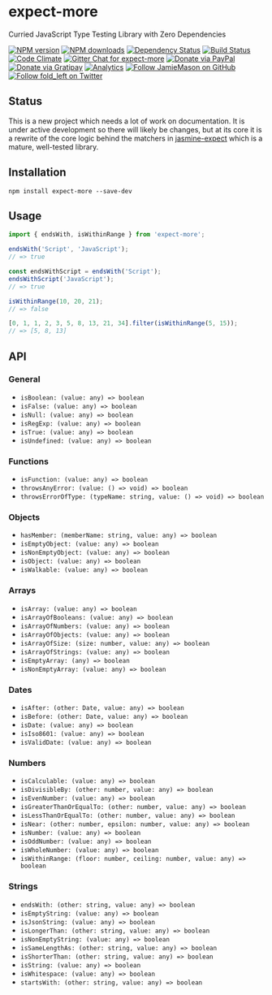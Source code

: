 # expect-more

Curried JavaScript Type Testing Library with Zero Dependencies

[![NPM version](http://img.shields.io/npm/v/expect-more.svg?style=flat-square)](https://www.npmjs.com/package/expect-more)
[![NPM downloads](http://img.shields.io/npm/dm/expect-more.svg?style=flat-square)](https://www.npmjs.com/package/expect-more)
[![Dependency Status](http://img.shields.io/david/JamieMason/expect-more.svg?style=flat-square)](https://david-dm.org/JamieMason/expect-more)
[![Build Status](http://img.shields.io/travis/JamieMason/expect-more/master.svg?style=flat-square)](https://travis-ci.org/JamieMason/expect-more)
[![Code Climate](https://img.shields.io/codeclimate/github/JamieMason/expect-more.svg?style=flat-square)](https://codeclimate.com/github/JamieMason/expect-more)
[![Gitter Chat for expect-more](https://badges.gitter.im/Join%20Chat.svg)](https://gitter.im/JamieMason/expect-more)
[![Donate via PayPal](https://img.shields.io/badge/donate-paypal-blue.svg)](https://www.paypal.me/foldleft)
[![Donate via Gratipay](https://img.shields.io/gratipay/user/JamieMason.svg)](https://gratipay.com/~JamieMason/)
[![Analytics](https://ga-beacon.appspot.com/UA-45466560-5/expect-more?flat&useReferer)](https://github.com/igrigorik/ga-beacon)
[![Follow JamieMason on GitHub](https://img.shields.io/github/followers/JamieMason.svg?style=social&label=Follow)](https://github.com/JamieMason)
[![Follow fold_left on Twitter](https://img.shields.io/twitter/follow/fold_left.svg?style=social&label=Follow)](https://twitter.com/fold_left)

## Status

This is a new project which needs a lot of work on documentation. It is under active development so there will likely be
changes, but at its core it is a rewrite of the core logic behind the matchers in
[jasmine-expect](https://github.com/JamieMason/Jasmine-Matchers#readme) which is a mature, well-tested library.

## Installation

```
npm install expect-more --save-dev
```

## Usage

```js
import { endsWith, isWithinRange } from 'expect-more';

endsWith('Script', 'JavaScript');
// => true

const endsWithScript = endsWith('Script');
endsWithScript('JavaScript');
// => true

isWithinRange(10, 20, 21);
// => false

[0, 1, 1, 2, 3, 5, 8, 13, 21, 34].filter(isWithinRange(5, 15));
// => [5, 8, 13]
```

## API

### General

* `isBoolean: (value: any) => boolean`
* `isFalse: (value: any) => boolean`
* `isNull: (value: any) => boolean`
* `isRegExp: (value: any) => boolean`
* `isTrue: (value: any) => boolean`
* `isUndefined: (value: any) => boolean`

### Functions

* `isFunction: (value: any) => boolean`
* `throwsAnyError: (value: () => void) => boolean`
* `throwsErrorOfType: (typeName: string, value: () => void) => boolean`

### Objects

* `hasMember: (memberName: string, value: any) => boolean`
* `isEmptyObject: (value: any) => boolean`
* `isNonEmptyObject: (value: any) => boolean`
* `isObject: (value: any) => boolean`
* `isWalkable: (value: any) => boolean`

### Arrays

* `isArray: (value: any) => boolean`
* `isArrayOfBooleans: (value: any) => boolean`
* `isArrayOfNumbers: (value: any) => boolean`
* `isArrayOfObjects: (value: any) => boolean`
* `isArrayOfSize: (size: number, value: any) => boolean`
* `isArrayOfStrings: (value: any) => boolean`
* `isEmptyArray: (any) => boolean`
* `isNonEmptyArray: (value: any) => boolean`

### Dates

* `isAfter: (other: Date, value: any) => boolean`
* `isBefore: (other: Date, value: any) => boolean`
* `isDate: (value: any) => boolean`
* `isIso8601: (value: any) => boolean`
* `isValidDate: (value: any) => boolean`

### Numbers

* `isCalculable: (value: any) => boolean`
* `isDivisibleBy: (other: number, value: any) => boolean`
* `isEvenNumber: (value: any) => boolean`
* `isGreaterThanOrEqualTo: (other: number, value: any) => boolean`
* `isLessThanOrEqualTo: (other: number, value: any) => boolean`
* `isNear: (other: number, epsilon: number, value: any) => boolean`
* `isNumber: (value: any) => boolean`
* `isOddNumber: (value: any) => boolean`
* `isWholeNumber: (value: any) => boolean`
* `isWithinRange: (floor: number, ceiling: number, value: any) => boolean`

### Strings

* `endsWith: (other: string, value: any) => boolean`
* `isEmptyString: (value: any) => boolean`
* `isJsonString: (value: any) => boolean`
* `isLongerThan: (other: string, value: any) => boolean`
* `isNonEmptyString: (value: any) => boolean`
* `isSameLengthAs: (other: string, value: any) => boolean`
* `isShorterThan: (other: string, value: any) => boolean`
* `isString: (value: any) => boolean`
* `isWhitespace: (value: any) => boolean`
* `startsWith: (other: string, value: any) => boolean`
